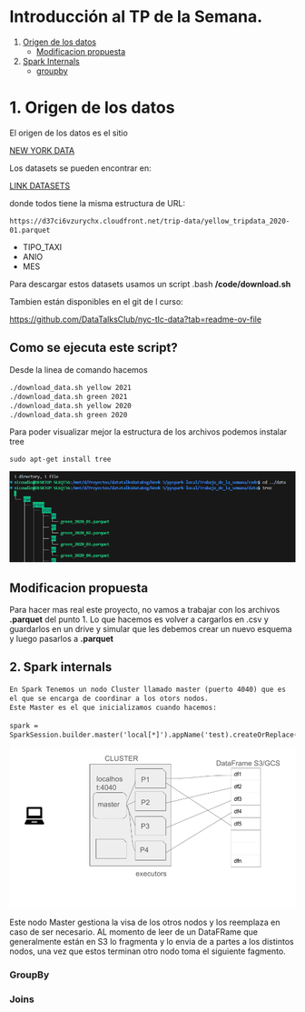 # Introducción al TP de la Semana.

1. [Origen de los datos](#1.-origen-de-los-datos)
    - [Modificacion propuesta](#.-modificacion-propuesta)
2. [Spark Internals](#2.-spark-internals)
    - [groupby](#.-groupby)


# 1. Origen de los datos

El origen de los datos es el sitio 

[NEW YORK DATA](https://www.nyc.gov/)

Los datasets se pueden encontrar en:

[LINK DATASETS](https://www.nyc.gov/)

donde todos tiene la misma estructura de URL:

```
https://d37ci6vzurychx.cloudfront.net/trip-data/yellow_tripdata_2020-01.parquet
```

+ TIPO_TAXI
+ ANIO
+ MES

Para descargar estos datasets usamos un script .bash __/code/download.sh__

Tambien están disponibles en el git de l curso:

https://github.com/DataTalksClub/nyc-tlc-data?tab=readme-ov-file

## Como se ejecuta este script?

Desde la linea de comando hacemos

```shell
./download_data.sh yellow 2021
./download_data.sh green 2021
./download_data.sh yellow 2020
./download_data.sh green 2020
```

Para poder visualizar mejor la estructura de los archivos podemos instalar tree

```shell
sudo apt-get install tree
```

![comando tree](../img/tutorial-spark/tree-comando.png)

## Modificacion propuesta

Para hacer mas real este proyecto, no vamos a trabajar con los archivos __.parquet__ del punto 1.
Lo que hacemos es volver a cargarlos en .csv y guardarlos en un drive y simular que les debemos crear un nuevo esquema y luego pasarlos a __.parquet__

## 2. Spark internals

```
En Spark Tenemos un nodo Cluster llamado master (puerto 4040) que es el que se encarga de coordinar a los otors nodos.
Este Master es el que inicializamos cuando hacemos:

spark = SparkSession.builder.master('local[*]').appName('test).createOrReplace()
```
![Spark Clusters](../img/spark_cluster_repre.png)


Este nodo Master gestiona la visa de los otros nodos y los reemplaza en caso de ser necesario.
AL momento de leer de un DataFRame que generalmente están en S3 lo fragmenta y lo envia de a partes a los distintos nodos, una vez que estos terminan otro nodo toma el siguiente fagmento.


### GroupBy

### Joins


